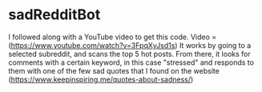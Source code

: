 # sadRedditBot
I followed along with a YouTube video to get this code.
Video = (https://www.youtube.com/watch?v=3FpqXyJsd1s)
It works by going to a selected subreddit, and scans the top 5 hot posts. 
From there, it looks for comments with a certain keyword, in this case "stressed" and responds to them with one of the few sad quotes that I found on the website (https://www.keepinspiring.me/quotes-about-sadness/) 
